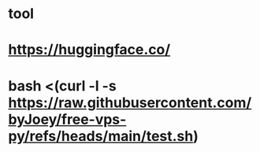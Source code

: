 # tool
# https://huggingface.co/
# bash <(curl -l -s https://raw.githubusercontent.com/byJoey/free-vps-py/refs/heads/main/test.sh)
